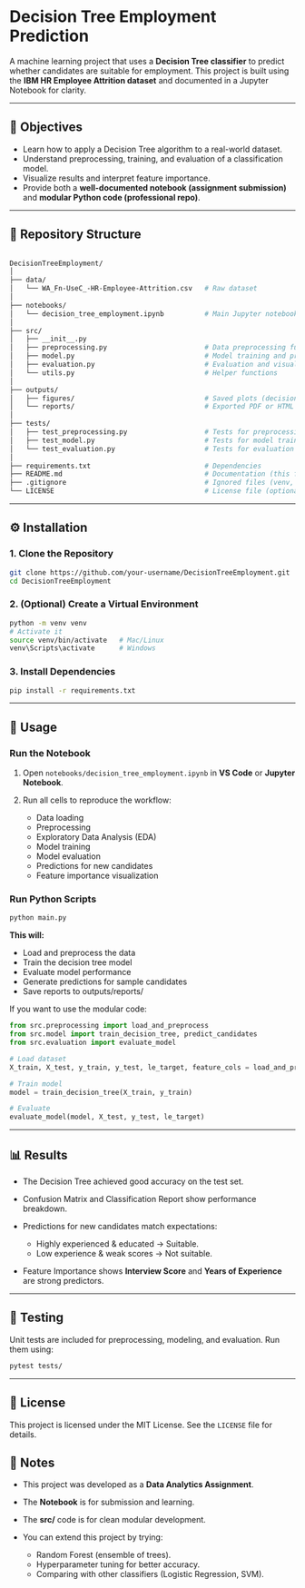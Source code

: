 # Decision Tree Employment Prediction

A machine learning project that uses a **Decision Tree classifier** to predict whether candidates are suitable for employment.
This project is built using the **IBM HR Employee Attrition dataset** and documented in a Jupyter Notebook for clarity.

---

## 📌 Objectives

* Learn how to apply a Decision Tree algorithm to a real-world dataset.
* Understand preprocessing, training, and evaluation of a classification model.
* Visualize results and interpret feature importance.
* Provide both a **well-documented notebook (assignment submission)** and **modular Python code (professional repo)**.

---

## 📂 Repository Structure

```sh

DecisionTreeEmployment/
│
├── data/
│   └── WA_Fn-UseC_-HR-Employee-Attrition.csv   # Raw dataset
│
├── notebooks/
│   └── decision_tree_employment.ipynb          # Main Jupyter notebook (assignment documentation)
│
├── src/
│   ├── __init__.py
│   ├── preprocessing.py                        # Data preprocessing functions
│   ├── model.py                                # Model training and prediction functions
│   ├── evaluation.py                           # Evaluation and visualization functions
│   └── utils.py                                # Helper functions
│
├── outputs/
│   ├── figures/                                # Saved plots (decision tree, feature importance, etc.)
│   └── reports/                                # Exported PDF or HTML reports
│
├── tests/
│   ├── test_preprocessing.py                   # Tests for preprocessing
│   ├── test_model.py                           # Tests for model training
│   └── test_evaluation.py                      # Tests for evaluation metrics
│
├── requirements.txt                            # Dependencies
├── README.md                                   # Documentation (this file)
├── .gitignore                                  # Ignored files (venv, __pycache__, etc.)
└── LICENSE                                     # License file (optional)
```

---

## ⚙️ Installation

### 1. Clone the Repository

```bash
git clone https://github.com/your-username/DecisionTreeEmployment.git
cd DecisionTreeEmployment
```

### 2. (Optional) Create a Virtual Environment

```bash
python -m venv venv
# Activate it
source venv/bin/activate   # Mac/Linux
venv\Scripts\activate      # Windows
```

### 3. Install Dependencies

```bash
pip install -r requirements.txt
```

---

## 🚀 Usage

### Run the Notebook

1. Open `notebooks/decision_tree_employment.ipynb` in **VS Code** or **Jupyter Notebook**.
2. Run all cells to reproduce the workflow:

   * Data loading
   * Preprocessing
   * Exploratory Data Analysis (EDA)
   * Model training
   * Model evaluation
   * Predictions for new candidates
   * Feature importance visualization

### Run Python Scripts

```bash
python main.py
```

**This will:**

* Load and preprocess the data
* Train the decision tree model
* Evaluate model performance
* Generate predictions for sample candidates
* Save reports to outputs/reports/

If you want to use the modular code:

```python
from src.preprocessing import load_and_preprocess
from src.model import train_decision_tree, predict_candidates
from src.evaluation import evaluate_model

# Load dataset
X_train, X_test, y_train, y_test, le_target, feature_cols = load_and_preprocess("data/WA_Fn-UseC_-HR-Employee-Attrition.csv")

# Train model
model = train_decision_tree(X_train, y_train)

# Evaluate
evaluate_model(model, X_test, y_test, le_target)
```

---

## 📊 Results

* The Decision Tree achieved good accuracy on the test set.
* Confusion Matrix and Classification Report show performance breakdown.
* Predictions for new candidates match expectations:

  * Highly experienced & educated → Suitable.
  * Low experience & weak scores → Not suitable.
* Feature Importance shows **Interview Score** and **Years of Experience** are strong predictors.

---

## 🧪 Testing

Unit tests are included for preprocessing, modeling, and evaluation.
Run them using:

```bash
pytest tests/
```

---

## 📜 License

This project is licensed under the MIT License. See the `LICENSE` file for details.

## 📌 Notes

* This project was developed as a **Data Analytics Assignment**.
* The **Notebook** is for submission and learning.
* The **src/** code is for clean modular development.
* You can extend this project by trying:

  * Random Forest (ensemble of trees).
  * Hyperparameter tuning for better accuracy.
  * Comparing with other classifiers (Logistic Regression, SVM).
